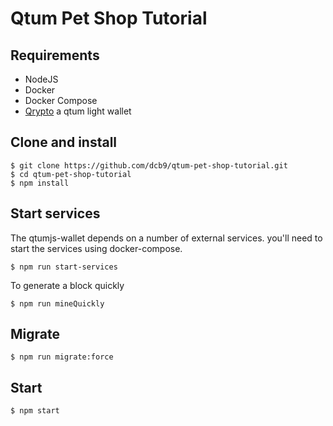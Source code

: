 Qtum Pet Shop Tutorial
==================================

## Requirements

- NodeJS
- Docker
- Docker Compose
- [Qrypto](https://github.com/bodhiproject/qrypto) a qtum light wallet

## Clone and install

```shell
$ git clone https://github.com/dcb9/qtum-pet-shop-tutorial.git
$ cd qtum-pet-shop-tutorial
$ npm install
```

## Start services

The qtumjs-wallet depends on a number of external services. you'll need to start the services using docker-compose.

```shell
$ npm run start-services
```

To generate a block quickly

```shell
$ npm run mineQuickly
```

## Migrate

```shell
$ npm run migrate:force
```


## Start

```shell
$ npm start
```
